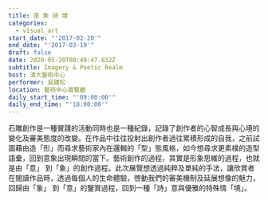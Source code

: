 ```yaml
---
title: 意 象 詩 境
categories:
  - visual_art
start_date: "'2017-02-20'"
end_date: "'2017-03-19'"
draft: false
date: 2020-05-20T08:49:47.832Z
subtitle: Imagery & Poetic Realm
host: 清大藝術中心
performer: 吳建松
location: 藝術中心展覽廳
daily_start_time: "'09:00:00'"
daily_end_time: "'18:00:00'"
---
```


石雕創作是一種實踐的活動同時也是一種紀錄，記錄了創作者的心智成長與心境的變化及審美態度的改變。在作品中往往投射出創作者過往累積形成的自我，之前試圖藉由造「形」而尋求藝術家內在邏輯的「型」態風格，如今想尋求更素樸的造型語彙，回到意象出現瞬間的當下。藝術創作的過程，其實是形象思維的過程，也就是由「意」 到「象」的創作過程。此次展覽想透過純粹及單純的手法，讓欣賞者在閱讀作品時，透過每個人的生命體驗，啓動我們的審美機制及延展想像的魅力，回歸由「象」 到「意」的鑒賞過程，回到一種「詩」意與優雅的特殊情「境」。